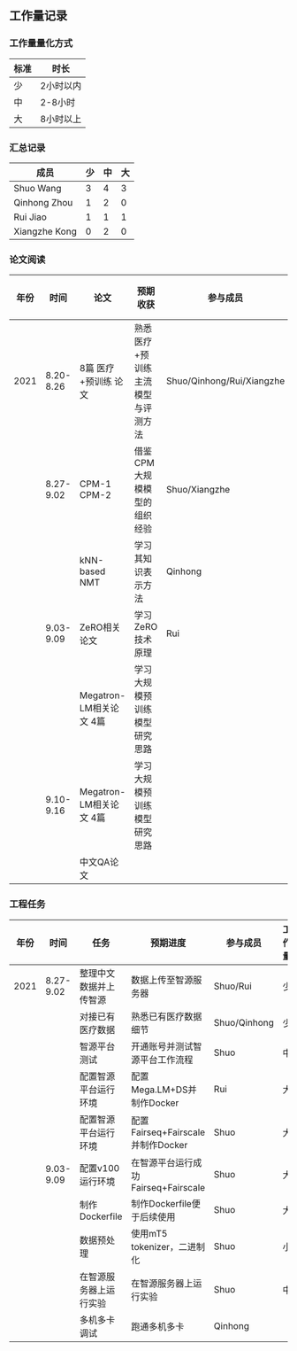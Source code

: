 ## 工作量记录

### 工作量量化方式

| 标准 | 时长      |
| ---- | --------- |
| 少   | 2小时以内 |
| 中   | 2-8小时   |
| 大   | 8小时以上 |

### 汇总记录

| 成员          | 少   | 中   | 大   |
| ------------- | ---- | ---- | ---- |
| Shuo Wang     | 3    | 4    | 3    |
| Qinhong Zhou  | 1    | 2    | 0    |
| Rui Jiao      | 1    | 1    | 1    |
| Xiangzhe Kong | 0    | 2    | 0    |



### 论文阅读

| 年份 | 时间      | 论文                    | 预期收获                          | 参与成员                  | 工作量 |
| ---- | --------- | ----------------------- | --------------------------------- | ------------------------- | ------ |
| 2021 | 8.20-8.26 | 8篇 医疗+预训练 论文    | 熟悉医疗+预训练主流模型与评测方法 | Shuo/Qinhong/Rui/Xiangzhe | 中     |
|      | 8.27-9.02 | CPM-1 CPM-2             | 借鉴CPM大规模模型的组织经验       | Shuo/Xiangzhe             | 中     |
|      |           | kNN-based NMT           | 学习其知识表示方法                | Qinhong                   | 中     |
|      | 9.03-9.09 | ZeRO相关论文            | 学习ZeRO技术原理                  | Rui                       |        |
|      |           | Megatron-LM相关论文 4篇 | 学习大规模预训练模型研究思路      |                           |        |
|      | 9.10-9.16 | Megatron-LM相关论文 4篇 | 学习大规模预训练模型研究思路      |                           |        |
|      |           | 中文QA论文              |                                   |                           |        |

### 工程任务

| 年份 | 时间      | 任务                   | 预期进度                            | 参与成员     | 工作量 |
| ---- | --------- | ---------------------- | ----------------------------------- | ------------ | ------ |
| 2021 | 8.27-9.02 | 整理中文数据并上传智源 | 数据上传至智源服务器                | Shuo/Rui     | 少     |
|      |           | 对接已有医疗数据       | 熟悉已有医疗数据细节                | Shuo/Qinhong | 少     |
|      |           | 智源平台测试           | 开通账号并测试智源平台工作流程      | Shuo         | 中     |
|      |           | 配置智源平台运行环境   | 配置Mega.LM+DS并制作Docker          | Rui          | 大     |
|      |           | 配置智源平台运行环境   | 配置Fairseq+Fairscale并制作Docker   | Shuo         | 大     |
|      | 9.03-9.09 | 配置v100运行环境       | 在智源平台运行成功Fairseq+Fairscale | Shuo         | 大     |
|      |           | 制作Dockerfile         | 制作Dockerfile便于后续使用          | Shuo         | 大     |
|      |           | 数据预处理             | 使用mT5 tokenizer，二进制化         | Shuo         | 小     |
|      |           | 在智源服务器上运行实验 | 在智源服务器上运行实验              | Shuo         | 中     |
|      |           | 多机多卡调试           | 跑通多机多卡                        | Qinhong      |        |

